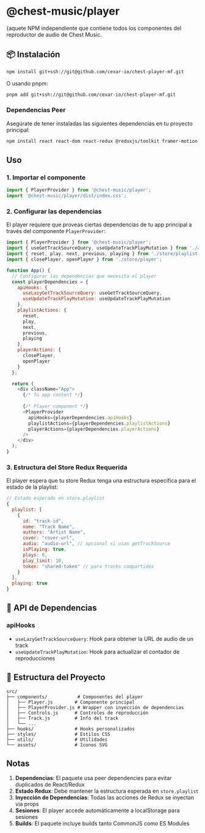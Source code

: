 # @chest-music/player

{aquete NPM independiente que contiene todos los componentes del reproductor de audio de Chest Music.

## 📦 Instalación



```bash
npm install git+ssh://git@github.com/cexar-io/chest-player-mf.git
```

O usando pnpm:

```bash
pnpm add git+ssh://git@github.com/cexar-io/chest-player-mf.git
```

### Dependencias Peer

Asegúrate de tener instaladas las siguientes dependencias en tu proyecto principal:

```bash
npm install react react-dom react-redux @reduxjs/toolkit framer-motion @heroicons/react
```

## Uso

### 1. Importar el componente

```javascript
import { PlayerProvider } from '@chest-music/player';
import '@chest-music/player/dist/index.css';
```

### 2. Configurar las dependencias

El player requiere que proveas ciertas dependencias de tu app principal a través del componente `PlayerProvider`:

```javascript
import { PlayerProvider } from '@chest-music/player';
import { useGetTrackSourceQuery, useUpdateTrackPlayMutation } from './api/tracks';
import { reset, play, next, previous, playing } from './store/playlist';
import { closePlayer, openPlayer } from './store/player';

function App() {
  // Configurar las dependencias que necesita el player
  const playerDependencies = {
    apiHooks: {
      useLazyGetTrackSourceQuery: useGetTrackSourceQuery,
      useUpdateTrackPlayMutation: useUpdateTrackPlayMutation
    },
    playlistActions: {
      reset,
      play,
      next,
      previous,
      playing
    },
    playerActions: {
      closePlayer,
      openPlayer
    }
  };

  return (
    <div className="App">
      {/* Tu app content */}
      
      {/* Player component */}
      <PlayerProvider 
        apiHooks={playerDependencies.apiHooks}
        playlistActions={playerDependencies.playlistActions}
        playerActions={playerDependencies.playerActions}
      />
    </div>
  );
}
```

### 3. Estructura del Store Redux Requerida

El player espera que tu store Redux tenga una estructura específica para el estado de la playlist:

```javascript
// Estado esperado en store.playlist
{
  playlist: [
    {
      id: "track-id",
      name: "Track Name",
      authors: "Artist Name",
      cover: "cover-url",
      audio: "audio-url", // opcional si usas getTrackSource
      isPlaying: true,
      plays: 0,
      play_limit: 10,
      token: "shared-token" // para tracks compartidos
    }
  ],
  playing: true
}
```

## 🔧 API de Dependencias

### apiHooks

- `useLazyGetTrackSourceQuery`: Hook para obtener la URL de audio de un track
- `useUpdateTrackPlayMutation`: Hook para actualizar el contador de reproducciones


## 📄 Estructura del Proyecto

```
src/
├── components/           # Componentes del player
│   ├── Player.js        # Componente principal
│   ├── PlayerProvider.js # Wrapper con inyección de dependencias
│   ├── Controls.js      # Controles de reproducción
│   ├── Track.js         # Info del track
│   └── ...
├── hooks/               # Hooks personalizados
├── styles/              # Estilos CSS
├── utils/               # Utilidades
└── assets/              # Iconos SVG
```

##  Notas

1. **Dependencias**: El paquete usa peer dependencies para evitar duplicados de React/Redux
2. **Estado Redux**: Debe mantener la estructura esperada en `store.playlist`
3. **Inyección de Dependencias**: Todas las acciones de Redux se inyectan via props
4. **Sesiones**: El player accede automáticamente a localStorage para sesiones
5. **Builds**: El paquete incluye builds tanto CommonJS como ES Modules
